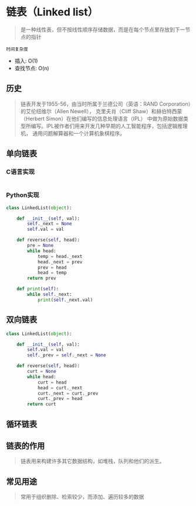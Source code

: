 # 链表（Linked list）
> 是一种线性表，但不按线性顺序存储数据，而是在每个节点里存放到下一节点的指针

`时间复杂度`
- 插入: O(1)
- 查找节点: O(n)

## 历史

> 链表开发于1955-56，由当时所属于兰德公司（英语：RAND Corporation）的艾伦纽维尔（Allen Newell），
> 克里夫肖（Cliff Shaw）和赫伯特西蒙（Herbert Simon）在他们编写的信息处理语言（IPL）
> 中做为原始数据类型所编写。IPL被作者们用来开发几种早期的人工智能程序，包括逻辑推理机，
> 通用问题解算器和一个计算机象棋程序。

## 单向链表

### C语言实现

```c

```

### Python实现

```python
class LinkedList(object):

    def __init__(self, val):
        self._next = None
        self.val = val

    def reverse(self, head):
        pre = None
        while head:
            temp = head._next
            head._next = prev
            prev = head
            head = temp
        return prev

    def print(self):
        while self._next:
            print(self._next.val)
```


## 双向链表

```python
class LinkedList(object):

    def __init__(self, val):
        self.val = val
        self._prev = self._next = None

    def reverse(self, head):
        curt = None
        while head:
            curt = head
            head = curt._next
            curt._next = curt._prev
            curt._prev = head
        return curt
```


## 循环链表


## 链表的作用

> 链表用来构建许多其它数据结构，如堆栈，队列和他们的派生。


## 常见用途

> 常用于组织删除、检索较少，而添加、遍历较多的数据

